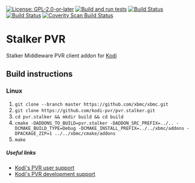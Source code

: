 [![License: GPL-2.0-or-later](https://img.shields.io/badge/License-GPL%20v2+-blue.svg)](LICENSE.md)
[![Build and run tests](https://github.com/kodi-pvr/pvr.stalker/actions/workflows/build.yml/badge.svg?branch=Omega)](https://github.com/kodi-pvr/pvr.stalker/actions/workflows/build.yml)
[![Build Status](https://dev.azure.com/teamkodi/kodi-pvr/_apis/build/status/kodi-pvr.pvr.stalker?branchName=Omega)](https://dev.azure.com/teamkodi/kodi-pvr/_build/latest?definitionId=71&branchName=Omega)
[![Build Status](https://jenkins.kodi.tv/view/Addons/job/kodi-pvr/job/pvr.stalker/job/Omega/badge/icon)](https://jenkins.kodi.tv/blue/organizations/jenkins/kodi-pvr%2Fpvr.stalker/branches/)
[![Coverity Scan Build Status](https://scan.coverity.com/projects/5120/badge.svg)](https://scan.coverity.com/projects/5120)

# Stalker PVR
Stalker Middleware PVR client addon for [Kodi](https://kodi.tv)

## Build instructions

### Linux

1. `git clone --branch master https://github.com/xbmc/xbmc.git`
2. `git clone https://github.com/kodi-pvr/pvr.stalker.git`
3. `cd pvr.stalker && mkdir build && cd build`
4. `cmake -DADDONS_TO_BUILD=pvr.stalker -DADDON_SRC_PREFIX=../.. -DCMAKE_BUILD_TYPE=Debug -DCMAKE_INSTALL_PREFIX=../../xbmc/addons -DPACKAGE_ZIP=1 ../../xbmc/cmake/addons`
5. `make`

##### Useful links

* [Kodi's PVR user support](https://forum.kodi.tv/forumdisplay.php?fid=167)
* [Kodi's PVR development support](https://forum.kodi.tv/forumdisplay.php?fid=136)
